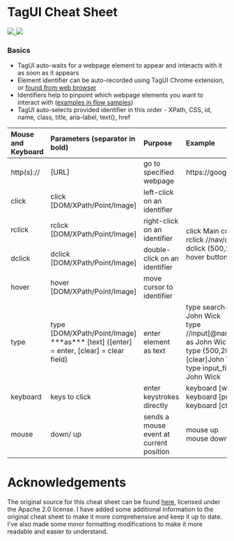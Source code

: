 # TagUI Cheat Sheet

<a href="https://github.com/aisingapore/TagUI/releases/tag/v6.110.0" alt="For TagUI version v6.110">
        <img src="https://img.shields.io/badge/for%20TagUI%20version-v6.110-blue" />
</a>
<a href="https://github.com/chuamatt/tagui-cheatsheet/pulls">
        <img src="https://img.shields.io/badge/PRs-welcome-brightgreen.svg" />
</a>


### Basics
- TagUI auto-waits for a webpage element to appear and interacts with it as soon as it appears
- Element identifier can be auto-recorded using TagUI Chrome extension, or [found from web browser](https://tagui.readthedocs.io/en/latest/faq.html#element-attributes)
- Identifiers help to pinpoint which webpage elements you want to interact with ([examples in flow samples](https://github.com/aisingapore/TagUI-Bricks))
- TagUI auto-selects provided identifier in this order - XPath, CSS, id, name, class, title, aria-label, text(), href

<div class="tg-wrap"><table><thead><tr><th style="text-align:left">Mouse and Keyboard</th><th style="text-align:left">Parameters (separator in bold)</th><th style="text-align:left">Purpose</th><th style="text-align:left">Example</th></tr></thead><tbody><tr><td>http(s)://</td><td>[URL]</td><td>go to specified webpage</td><td>https://google.com</td></tr><tr><td>click</td><td>click [DOM/XPath/Point/Image]</td><td>left-click on an identifier</td><td rowspan="4">click Main concepts<br>rclick //nav/div[2]/a<br>dclick (500,200)<br>hover button.png</td></tr><tr><td>rclick</td><td>rclick [DOM/XPath/Point/Image]</td><td>right-click on an identifier</td></tr><tr><td>dclick</td><td>dclick [DOM/XPath/Point/Image]</td><td>double-click on an identifier</td></tr><tr><td>hover</td><td>hover [DOM/XPath/Point/Image]</td><td>move cursor to identifier</td></tr><tr><td>type</td><td>type [DOM/XPath/Point/Image] ***as*** [text] ([enter] = enter, [clear] = clear field)</td><td>enter element as text</td><td>type search-term as John Wick<br>type //input[@name="search"] as John Wick<br>type (500,200) as [clear]John Wick[enter]<br>type input_field.png as John Wick</td></tr><tr><td>keyboard</td><td>keys to click</td><td>enter keystrokes directly</td><td>keyboard [win]run[enter]<br>keyboard [printscreen]<br>keyboard [ctrl]c</td></tr><tr><td>mouse</td><td>down/ up</td><td>sends a mouse event at current position</td><td>mouse up<br>mouse down</td></tr></tbody></table></div>

# Acknowledgements

The original source for this cheat sheet can be found [here](https://github.com/aisingapore/TagUI/tree/pre_v6#cheat-sheet), licensed under the Apache 2.0 license. I have added some additional information to the original cheat sheet to make it more comprehensive and  keep it up to date. I've also made some minor formatting modifications to make it more readable and easier to understand.